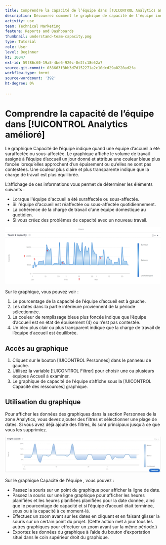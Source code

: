 ```yaml
---
title: Comprendre la capacité de l’équipe dans [!UICONTROL Analytics amélioré]
description: Découvrez comment le graphique de capacité de l’équipe indique quand une équipe d’accueil a été suraffectée ou sous-affectée.
activity: use
team: Technical Marketing
feature: Reports and Dashboards
thumbnail: understand-team-capacity.png
type: Tutorial
role: User
level: Beginner
kt: 10047
exl-id: 59f86c60-19a5-4be6-920c-8e2fc18e52a7
source-git-commit: 038663f3bb3d7d152271a2c10dcd29a0220ad2fa
workflow-type: tm+mt
source-wordcount: '392'
ht-degree: 0%

---
```


# Comprendre la capacité de l’équipe dans [!UICONTROL Analytics amélioré]

Le graphique Capacité de l’équipe indique quand une équipe d’accueil a été suraffectée ou sous-affectée. Le graphique affiche le volume de travail assigné à l’équipe d’accueil un jour donné et attribue une couleur bleue plus foncée lorsqu’elles approchent d’un épuisement ou qu’elles ne sont pas contestées. Une couleur plus claire et plus transparente indique que la charge de travail est plus équilibrée.

L’affichage de ces informations vous permet de déterminer les éléments suivants :

* Lorsque l&#39;équipe d&#39;accueil a été suraffectée ou sous-affectée.
* Si l&#39;équipe d&#39;accueil est réaffectée ou sous-affectée quotidiennement.
* La cohérence de la charge de travail d’une équipe domestique au quotidien.
* Si vous créez des problèmes de capacité avec un nouveau travail.

![Une image montrant un graphique de capacité d’équipe avec des nombres sur les zones décrites dans les puces ci-dessous](assets/section-3-4.png)

Sur le graphique, vous pouvez voir :

1. Le pourcentage de la capacité de l’équipe d’accueil est à gauche.
1. Les dates dans la partie inférieure proviennent de la période sélectionnée.
1. La couleur de remplissage bleue plus foncée indique que l’équipe d’accueil est en état de épuisement (4) ou n’est pas contestée.
1. Un bleu plus clair ou plus transparent indique que la charge de travail de l’équipe d’accueil est équilibrée.

## Accès au graphique

1. Cliquez sur le bouton [!UICONTROL Personnes] dans le panneau de gauche.
1. Utilisez la variable [!UICONTROL Filtrer] pour choisir une ou plusieurs équipes Accueil à examiner.
1. Le graphique de capacité de l’équipe s’affiche sous la [!UICONTROL Capacité des ressources] graphique.

## Utilisation du graphique

Pour afficher les données des graphiques dans la section Personnes de la zone Analytics, vous devez ajouter des filtres et sélectionner une plage de dates. Si vous avez déjà ajouté des filtres, ils sont principaux jusqu’à ce que vous les supprimiez.

![Image montrant un graphique de capacité d’équipe](assets/section-3-5.png)

Sur le graphique Capacité de l&#39;équipe , vous pouvez :

* Passez la souris sur un point du graphique pour afficher la ligne de date.
* Passez la souris sur une ligne graphique pour afficher les heures planifiées et les heures planifiées planifiées pour la date donnée, ainsi que le pourcentage de capacité et si l’équipe d’accueil était terminée, sous ou à la capacité à ce moment-là.
* Effectuez un zoom avant sur les dates en cliquant et en faisant glisser la souris sur un certain point du projet. (Cette action met à jour tous les autres graphiques pour effectuer un zoom avant sur la même période.)
* Exportez les données du graphique à l’aide du bouton d’exportation situé dans le coin supérieur droit du graphique.
